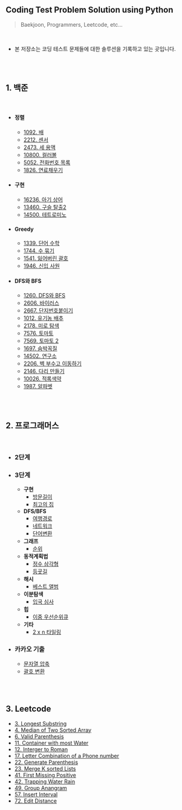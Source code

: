 ## **Coding Test Problem Solution using Python**
> Baekjoon, Programmers, Leetcode, etc...

<br>

* 본 저장소는 코딩 테스트 문제들에 대한 솔루션을 기록하고 있는 곳입니다.

<br><br>


## **1. 백준**

<br>

* #### 정렬
    * [1092. 배](https://www.notion.so/chrisyang9305/1092-abd2bc25142843bd8eba5ade936bb2b9)
    * [2212. 센서](https://www.notion.so/chrisyang9305/2212-5dcf5f36f76c4aa08ffeff1a6ba74388)
    * [2473. 세 용액](https://www.notion.so/chrisyang9305/2473-5bd3f4861112473f840b6004ab3820d3)
    * [10800. 컬러볼](https://www.notion.so/chrisyang9305/10800-f1a25f07686d4637b0c6420c3703fcfd)
    * [5052. 전화번호 목록](https://www.notion.so/chrisyang9305/5052-4c25e894b5ca469dba3cc95a027931f2)
    * [1826. 연료채우기](https://www.notion.so/chrisyang9305/1826-7565533049654e86872593a29fc06c44)

* #### 구현
    * [16236. 아기 상어](https://www.notion.so/chrisyang9305/16236-330e730e8bd94277bca857d3fcf935c4)
    * [13460. 구슬 탈출2](https://www.notion.so/chrisyang9305/13460-2-d977ffdf3d7d49fa9b0931c492e12968)
    * [14500. 테트로미노](https://www.notion.so/chrisyang9305/14500-ff4f03482ed84ceebed3d6082de42251)

* #### Greedy
    * [1339. 단어 수학](https://www.notion.so/chrisyang9305/1339-3370c510632748f7a1839fc0f5972f15)
    * [1744. 수 묶기](https://www.notion.so/chrisyang9305/1744-5bcf4aaca2e44b44bfdae808ad22ef89)
    * [1541. 잃어버린 괄호](https://www.notion.so/chrisyang9305/1541-0f3612c82aca41beb0376d9cfd912678)
    * [1946. 신입 사원](https://www.notion.so/chrisyang9305/1946-c97dc7a25b744815b9f1f212bc45a7e7)
  
* #### DFS와 BFS
    * [1260. DFS와 BFS](https://www.notion.so/chrisyang9305/1260-DFS-BFS-2fad8efcc6ca49379d3727655da7a5b1)
    * [2606. 바이러스](https://www.notion.so/chrisyang9305/2606-0ab90f434fcd4b3c8b22c60a352d0e56)
    * [2667. 단지번호붙이기](https://www.notion.so/chrisyang9305/2667-f6dab229724648b198dd9bcba7971732)
    * [1012. 유기농 배추](https://www.notion.so/chrisyang9305/1012-e06c75b6f20b435a89303ffdaa38ceb1)
    * [2178. 미로 탐색](https://www.notion.so/chrisyang9305/2178-7dca5eaed5d94b48afef0051f85af4ce)
    * [7576. 토마토](https://www.notion.so/chrisyang9305/7576-9da4ae80c8d443c7986e359621ce5ea0)
    * [7569. 토마토 2](https://www.notion.so/chrisyang9305/7569-2-5c769fc8dbf64b218ffe9f3a9c05a9db)
    * [1697. 숨박꼭질](https://www.notion.so/chrisyang9305/1697-0598decf2a644e699bd83695f90d4b79)
    * [14502. 연구소](https://www.notion.so/chrisyang9305/14502-4de0c899ceaa41fc86fa5d93e8949425)
    * [2206. 벽 부수고 이동하기](https://www.notion.so/chrisyang9305/2206-a5d3f08e8a1e4e7f8381fc4946f83731)
    * [2146. 다리 만들기](https://www.notion.so/chrisyang9305/2146-ec2942f6047348f89244cf7c4525a64b)
    * [10026. 적록색약](https://www.notion.so/chrisyang9305/10026-ddf54b162e154df3b33ae55e8cb4b09f)
    * [1987. 알파벳](https://www.notion.so/chrisyang9305/1987-05b68b1d4fb4440cad2449aa4e7bbd01)


<br><br>

## **2. 프로그래머스**

<br>

* ### **2단계**

*  ### **3단계**

    - **구현**
        - [방문길이](https://www.notion.so/chrisyang9305/20d7b1e39cb04cb7b45b9e3d6b558100)
        - [최고의 집](https://www.notion.so/chrisyang9305/4b662b4a5f5740139687daf4948e685e)
    - **DFS/BFS**
        - [여행경로](https://www.notion.so/chrisyang9305/33810d4464fc453c884292c000505844)
        - [네트워크](https://www.notion.so/chrisyang9305/5a8933a526a946beae23cf5ed1163bb2)
        - [단어변환](https://www.notion.so/chrisyang9305/409de795f064471992ee8c5065e54c69)
    - **그래프**
        - [순위](https://www.notion.so/chrisyang9305/fe81b3abf0e947b5831fc0e97806aea8)
    - **동적계획법**
        - [정수 삼각형](https://www.notion.so/chrisyang9305/a81eafccae8c4033a651d891621aefe3)
        - [등굣길](https://www.notion.so/chrisyang9305/11a6bbce3b19482299b12a0c16e7a00a)
    - **해시**
        - [베스트 앨범](https://www.notion.so/chrisyang9305/838c5eb1324d4fd0b165876009f42fa0)
    - **이분탐색**
        - [입국 심사](https://www.notion.so/chrisyang9305/8a6aed503be94c458efd2c64eae1a88f)
    - **힙**
        - [이중 우선순위큐](https://www.notion.so/chrisyang9305/ceb0311601534bd1a1975835ac1b0ed9)
    - **기타**
        - [2 x n 타일링](https://www.notion.so/chrisyang9305/2-x-n-46fa13655757456c9dcda02f41f49f2a)
*  ### **카카오 기출**
    - [문자열 압축](https://www.notion.so/chrisyang9305/b12256308c7a4632b17bf319ab0579e1)
    - [괄호 변환](https://www.notion.so/chrisyang9305/0828913a3e3445ecb628839ef842a180)
    
<br><br>

## **3. Leetcode**

- [3. Longest Substring](https://www.notion.so/chrisyang9305/3-Longest-Substring-42eb69ef19bf4c688ff88cda122c354c)
- [4. Median of Two Sorted Array](https://www.notion.so/chrisyang9305/4-Median-of-Two-Sorted-Arrays-1770a9ed753048058f65425dd4c2ab32)
- [6. Valid Parenthesis](https://www.notion.so/chrisyang9305/6-Valid-Parenthesis-3fe647130488458bbdcfaae276ccc4a3)
- [11. Container with most Water](https://www.notion.so/chrisyang9305/11-Container-with-most-Water-5d73ba794a5444a195dbd045464a9795)
- [12. Interger to Roman](https://www.notion.so/chrisyang9305/12-Integer-to-Roman-d88efc1914fc49f7b680f9832c51b9a8)
- [17. Letter Combination of a Phone number](https://www.notion.so/chrisyang9305/17-Letter-Combination-of-a-Phone-number-814a3761be3b46e5af45976b28b65b4e)
- [22. Generate Parenthesis](https://www.notion.so/chrisyang9305/22-Generate-Parenthesis-6cea478f7c2f4a408bdb64a4d11bb240)
- [23. Merge K sorted Lists](https://www.notion.so/chrisyang9305/23-Merge-k-Sorted-Lists-de562fb83aff4d7285b399cf64b35b41)
- [41. First Missing Positive](https://www.notion.so/chrisyang9305/41-First-Missing-Positive-5ffaeeb8b24f45e3b4a53374115d2468)
- [42. Trapping Water Rain](https://www.notion.so/chrisyang9305/42-Trapping-Rain-Water-947a32aa2dcd40c5933a31e6face4070)
- [49. Group Anangram](https://www.notion.so/chrisyang9305/49-Group-Anagram-89aa2cb25790444d8c47cfaccf9aa3e0)
- [57. Insert Interval](https://www.notion.so/chrisyang9305/57-Insert-Interval-12b11d732e3c4c7a813b16d4939f3596)
- [72. Edit Distance](https://www.notion.so/chrisyang9305/72-Edit-Distance-4475e1e0d0b040399b5168504d5d7126)